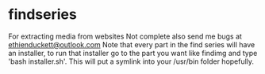# findseries
For extracting media from websites
Not complete also send me bugs at ethienduckett@outlook.com
Note that every part in the find series will have an installer, to run that installer go to the part you want like findimg and type 'bash installer.sh'. This will put a symlink into your /usr/bin folder hopefully.
